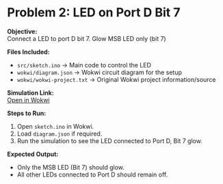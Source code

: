 # Problem 2: LED on Port D Bit 7

**Objective:**  
 Connect a LED to port D bit 7. Glow MSB LED only (bit 7)

**Files Included:**  
- `src/sketch.ino` → Main code to control the LED  
- `wokwi/diagram.json` → Wokwi circuit diagram for the setup  
- `wokwi/wokwi-project.txt` → Original Wokwi project information/source

**Simulation Link:**  
[Open in Wokwi](https://wokwi.com/projects/443587835178830849)

**Steps to Run:**  
1. Open `sketch.ino` in Wokwi.  
2. Load `diagram.json` if required.  
3. Run the simulation to see the LED connected to Port D, Bit 7 glow.

**Expected Output:**  
- Only the MSB LED (Bit 7) should glow.  
- All other LEDs connected to Port D should remain off.
